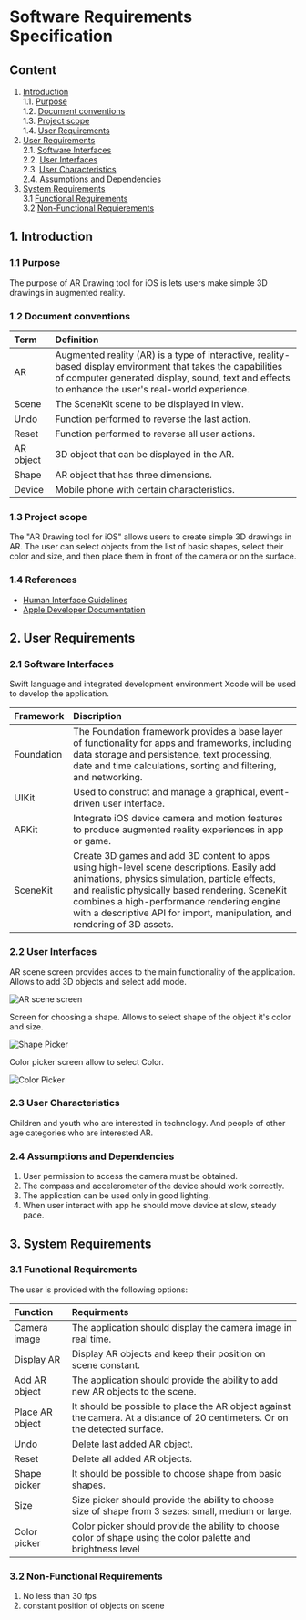 # Software Requirements Specification

## Content
1. [Introduction](#1) <br>
  1.1. [Purpose](#1.1) <br>
  1.2. [Document conventions](#1.2) <br>
  1.3. [Project scope](#1.3) <br>
  1.4. [User Requirements](#1.4) <br>
2. [User Requirements](#2) <br>
  2.1. [Software Interfaces](#2.1) <br>
  2.2. [User Interfaces](#2.2) <br>
  2.3. [User Characteristics](#2.3) <br>
  2.4. [Assumptions and Dependencies](#2.4) <br>
3. [System Requirements](#3) <br>
  3.1 [Functional Requirements](#3.1) <br>
  3.2 [Non-Functional Requierements](#3.2) <br>

<a name="1"/>

## 1. Introduction

<a name="1.1"/>

### 1.1 Purpose
The purpose of AR Drawing tool for iOS is lets users make simple 3D drawings in augmented reality. 

<a name="1.2"/>

### 1.2 Document conventions
| Term | Definition |
|:---|:---|
| AR | Augmented reality (AR) is a type of interactive, reality-based display environment that takes the capabilities of computer generated display, sound, text and effects to enhance the user's real-world experience. | 
| Scene | The SceneKit scene to be displayed in view. |
| Undo | Function performed to reverse the last action. |
| Reset | Function performed to reverse all user actions. |
| AR object | 3D object that can be displayed in the AR. |
| Shape | AR object that has three dimensions. |
| Device | Mobile phone with certain characteristics. |

<a name="1.3"/>

### 1.3 Project scope
The "AR Drawing tool for iOS" allows users to create simple 3D drawings in AR. The user can select objects from the list of basic shapes, select their color and size, and then place them in front of the camera or on the surface.

<a name="1.4"/>

### 1.4 References
* [Human Interface Guidelines](https://developer.apple.com/design/human-interface-guidelines/ios/overview/themes/)
* [Apple Developer Documentation](https://developer.apple.com/documentation)

<a name="2"/>

## 2. User Requirements

<a name="2.1"/>

### 2.1 Software Interfaces
Swift language and integrated development environment Xcode will be used to develop the application.

| Framework | Discription |
|:---|:---|
| Foundation | The Foundation framework provides a base layer of functionality for apps and frameworks, including data storage and persistence, text processing, date and time calculations, sorting and filtering, and networking. |
| UIKit | Used to construct and manage a graphical, event-driven user interface. |
| ARKit | Integrate iOS device camera and motion features to produce augmented reality experiences in app or game. |
| SceneKit | Create 3D games and add 3D content to apps using high-level scene descriptions. Easily add animations, physics simulation, particle effects, and realistic physically based rendering. SceneKit combines a high-performance rendering engine with a descriptive API for import, manipulation, and rendering of 3D assets. |

<a name="2.2"/>

### 2.2 User Interfaces
AR scene screen provides acces to the main functionality of the application. Allows to add 3D objects and select add mode.

![AR scene screen](../Images/Mockups/AR%20Drawing%20mockup1%20entity.png)

Screen for choosing a shape. Allows to select shape of the object it's color and size.

![Shape Picker](../Images/Mockups/ShapePicker.png)

Color picker screen allow to select Color.

![Color Picker](../Images/Mockups/ColorPicker.png)

<a name="2.3"/>

### 2.3 User Characteristics
Children and youth who are interested in technology. And people of other age categories who are interested AR.

<a name="2.4"/>

### 2.4 Assumptions and Dependencies
1. User permission to access the camera must be obtained.
2. The compass and accelerometer of the device should work correctly.
3. The application can be used only in good lighting.
4. When user interact with app he should move device at slow, steady pace.

<a name="3"/>

## 3. System Requirements

<a name="3.1"/>

### 3.1 Functional Requirements
The user is provided with the following options:

| Function | Requirments |
|:---|:---|
| Camera image | The application should display the camera image in real time. |
| Display AR | Display AR objects and keep their position on scene constant. |
| Add AR object | The application should provide the ability to add new AR objects to the scene. |
| Place AR object | It should be possible to place the AR object against the camera. At a distance of 20 centimeters. Or on the detected surface. |
| Undo | Delete last added AR object. |
| Reset | Delete all added AR objects. |
| Shape picker | It should be possible to choose shape from basic shapes. |
| Size | Size picker should provide the ability to choose size of shape from 3 sezes: small, medium or large. |
| Color picker | Color picker should provide the ability to choose color of shape using the color palette and brightness level |

<a name="3.2"/>

### 3.2 Non-Functional Requirements
1. No less than 30 fps
2. constant position of objects on scene
